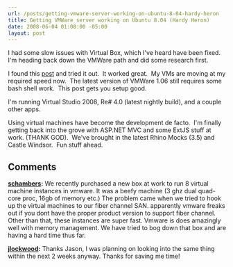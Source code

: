 ```yaml
---
url: /posts/getting-vmware-server-working-on-ubuntu-8-04-hardy-heron
title: Getting VMWare server working on Ubuntu 8.04 (Hardy Heron)
date: 2008-06-04 01:08:00 -05:00
layout: post
---
```


I had some slow issues with Virtual Box, which I've heard have been fixed.  I'm heading back down the VMWare path and did some research first.

I found this [post](http://ubuntu-tutorials.com/2008/05/03/install-vmware-server-105-on-ubuntu-804-hardy/) and tried it out.  It worked great.  My VMs are moving at my required speed now.  The latest version of VMWare 1.06 still requires some bash shell work.  This post gets you setup good.

I'm running Virtual Studio 2008, Re# 4.0 (latest nightly build), and a couple other apps.

Using virtual machines have become the development de facto.  I'm finally getting back into the grove with ASP.NET MVC and some ExtJS stuff at work. (THANK GOD).  We've brought in the latest Rhino Mocks (3.5) and Castle Windsor.  Fun stuff ahead.

## Comments

**[schambers](#270 "2008-06-04 11:31:04"):** We recently purchased a new box at work to run 8 virtual machine instances in vmware. It was a beefy machine (3 ghz dual quad-core proc, 16gb of memory etc.) The problem came when we tried to hook up the virtual machines to our fiber channel SAN. apparently vmware freaks out if you dont have the proper product version to support fiber channel. Other than that, these instances are super fast. Vmware is does amazingly well with memory management. We have tried to bog down that box and are having a hard time thus far.

**[jlockwood](#271 "2008-06-05 19:10:06"):** Thanks Jason, I was planning on looking into the same thing within the next 2 weeks anyway. Thanks for saving me time!
